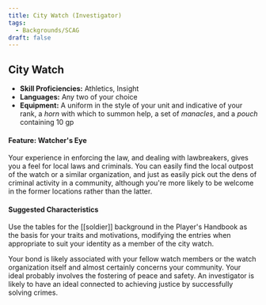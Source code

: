 ```yaml
---
title: City Watch (Investigator)
tags:
  - Backgrounds/SCAG
draft: false
---
```

## City Watch

- **Skill Proficiencies:** Athletics, Insight
- **Languages:** Any two of your choice
- **Equipment:** A uniform in the style of your unit and indicative of your rank, a *horn* with which to summon help, a set of *manacles*, and a *pouch* containing 10 gp

#### Feature: Watcher's Eye

Your experience in enforcing the law, and dealing with lawbreakers, gives you a feel for local laws and criminals. You can easily find the local outpost of the watch or a similar organization, and just as easily pick out the dens of criminal activity in a community, although you're more likely to be welcome in the former locations rather than the latter.

#### Suggested Characteristics

Use the tables for the [[soldier]] background in the Player's Handbook as the basis for your traits and motivations, modifying the entries when appropriate to suit your identity as a member of the city watch.

Your bond is likely associated with your fellow watch members or the watch organization itself and almost certainly concerns your community. Your ideal probably involves the fostering of peace and safety. An investigator is likely to have an ideal connected to achieving justice by successfully solving crimes.